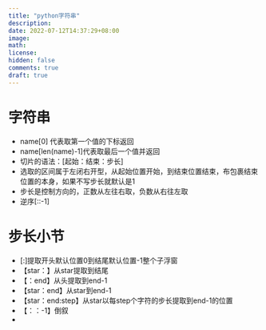 ```yaml
---
title: "python字符串"
description: 
date: 2022-07-12T14:37:29+08:00
image: 
math: 
license: 
hidden: false
comments: true
draft: true
---
```

# 字符串
- name[0]  代表取第一个值的下标返回
- name[len(name)-1]代表取最后一个值并返回
- 切片的语法：[起始：结束：步长]
- 选取的区间属于左闭右开型，从起始位置开始，到结束位置结束，布包裹结束位置的本身，如果不写步长就默认是1
- 步长是控制方向的，正数从左往右取，负数从右往左取
- 逆序[::-1]
# 步长小节
- [:]提取开头默认位置0到结尾默认位置-1整个子浮窗
- 【star：】从star提取到结尾
- 【：end】从头提取到end-1
- 【star：end】从star到end-1
- 【star：end:step】从star以每step个字符的步长提取到end-1的位置
- 【：：-1】倒叙
- 